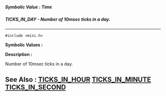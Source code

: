 ##### Symbolic Value : Time
##### TICKS_IN_DAY - Number of 10msec ticks in a day.
---
```
#include <misc.h>
```

**Symbolic Values :**



**Description :**

Number of 10msec ticks in a day.


**See Also :**
[TICKS_IN_HOUR](/domino-c-api-docs/reference/Symb/TICKS_IN_HOUR)
[TICKS_IN_MINUTE](/domino-c-api-docs/reference/Symb/TICKS_IN_MINUTE)
[TICKS_IN_SECOND](/domino-c-api-docs/reference/Symb/TICKS_IN_SECOND)
---
